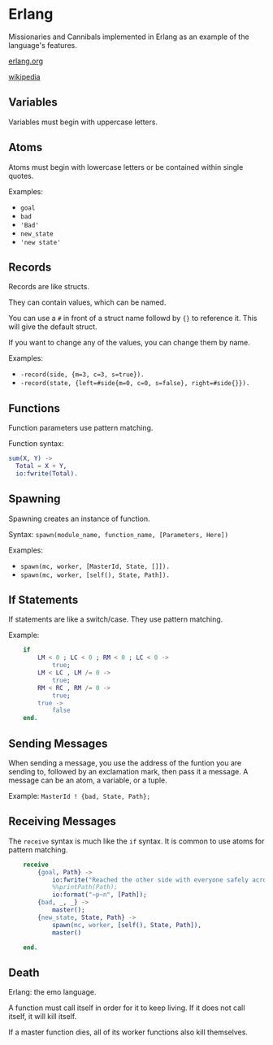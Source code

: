 Erlang
======

Missionaries and Cannibals implemented in Erlang as an example of the language's features.

[erlang.org](http://www.erlang.org/)

[wikipedia](http://en.wikipedia.org/wiki/Erlang_%28programming_language%29)

Variables
---------

Variables must begin with uppercase letters.

Atoms
-----

Atoms must begin with lowercase letters or be contained within single quotes.

Examples:
* `goal`
* `bad`
* `'Bad'`
* `new_state`
* `'new state'`

Records
-------

Records are like structs.

They can contain values, which can be named.

You can use a `#` in front of a struct name followd by `{}` to reference it. This will give the default struct.

If you want to change any of the values, you can change them by name.

Examples:
* `-record(side, {m=3, c=3, s=true}).`
* `-record(state, {left=#side{m=0, c=0, s=false}, right=#side{}}).`

Functions
---------

Function parameters use pattern matching.

Function syntax:
```Erlang
sum(X, Y) ->
  Total = X + Y,
  io:fwrite(Total).
```

Spawning
--------

Spawning creates an instance of function.

Syntax: `spawn(module_name, function_name, [Parameters, Here])`

Examples: 
* `spawn(mc, worker, [MasterId, State, []]).`
* `spawn(mc, worker, [self(), State, Path]).`

If Statements
-------------

If statements are like a switch/case. They use pattern matching.

Example:
```Erlang
	if
		LM < 0 ; LC < 0 ; RM < 0 ; LC < 0 ->
			true;
		LM < LC , LM /= 0 ->
			true;
		RM < RC , RM /= 0 ->
			true;
		true ->
			false
	end.
```

Sending Messages
----------------

When sending a message, you use the address of the funtion you are sending to, followed by an exclamation mark, then pass it a message. A message can be an atom, a variable, or a tuple.

Example: `MasterId ! {bad, State, Path};`

Receiving Messages
------------------

The `receive` syntax is much like the `if` syntax.  It is common to use atoms for pattern matching.

```Erlang
	receive
		{goal, Path} ->
			io:fwrite("Reached the other side with everyone safely across.~n"),
			%%printPath(Path);
			io:format("~p~n", [Path]);
		{bad, _, _} ->
			master();
		{new_state, State, Path} ->
			spawn(mc, worker, [self(), State, Path]),
			master()

	end.
```

Death
-----
Erlang: the emo language.

A function must call itself in order for it to keep living. If it does not call itself, it will kill itself.

If a master function dies, all of its worker functions also kill themselves.
